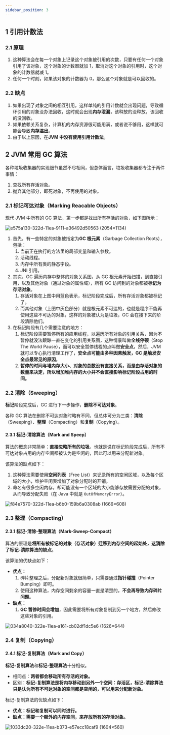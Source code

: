 ```yaml
---
sidebar_position: 3
---
```


## 1 引用计数法

### 2.1 原理

1. 这种算法会在每一个对象上记录这个对象被引用的次数，只要有任何一个对象引用了该对象，这个对象的计数器就加 1，取消对这个对象的引用时，这个对象的计数器就减 1。
2. 任何一个时刻，如果该对象的计数器为 0，那么这个对象就是可以回收的。

### 2.2 缺点

1. 如果出现了对象之间的相互引用，这样单纯的引用计数就会出现问题，导致循环引用的对象没办法回收，这时就会出现**内存泄漏**，该释放的没释放，该回收的没回收。
2. 如果依赖关系复杂，计算机的内存资源很可能用满，或者说不够用，这样就可能会导致**内存溢出**。
3. 由于以上原因，在**JVM 中没有使用引用计数法**。

## 2 JVM 常用 GC 算法

各种垃圾收集器的实现细节虽然不尽相同，但总体而言，垃圾收集器都专注于两件事情：

1. 查找所有存活对象。
2. 抛弃其他部分，即死对象，不再使用的对象。

### 2.1 标记可达对象（Marking Reacable Objects）

现代 JVM 中所有的 GC 算法，第一步都是找出所有存活的对象，如下图所示：

![e575a130-322d-11ea-9111-a36492d50563 (2054×1134)](https://ricear.com/media/202105//1621914623.3531394.png)

1. 首先，有一些特定的对象被指定为**GC 根元素**（Garbage Collection Roots），包括：
   1. 当前正在执行的方法里的局部变量和输入参数。
   2. 活动线程。
   3. 内存中所有类的静态字段。
   4. JNI 引用。
2. 其次，GC 遍历内存中整体的对象关系图，从 GC 根元素开始扫描，到直接引用，以及其他对象（通过对象的属性域），所有 GC 访问到的对象都被**标记为存活对象**。
   1. 存活对象在上图中用蓝色表示，标记阶段完成后，所有存活对象都被标记了。
   2. 而其他对象（上图中灰色部分）就是根元素不可达的，也就是程序不能再使用这些不可达的对象，这样的对象被认为是垃圾，GC 会在接下来的阶段清除他们。
3. 在标记阶段有几个需要注意的地方：
   1. 标记阶段需要暂停所有的应用线程，以遍历所有对象的引用关系，因为不暂停就没法跟踪一直在变化的引用关系图，这种情景叫做**全线停顿**（Stop The World Pause），而可以安全暂停线程的点叫做**安全点**，然后，JVM 就可以专心执行清理工作了，**安全点可能由多种因素触发，GC 是触发安全点最常见的原因**。
   2. **暂停的时间与堆内存大小、对象的总数没有直接关系，而是由存活对象的数量来决定，所以增加堆内存的大小并不会直接影响标记阶段占用的时间。**

### 2.2 清除（Sweeping）

**标记**阶段完成后，GC 进行下一步操作，**删除不可达对象**。

各种 GC 算法在删除不可达对象时略有不同，但总体可分为三类：**清除**（Sweeping）、**整理**（Compacting）和**复制**（Copying）。

#### 2.3.1 标记-清除算法（Mark and Speep）

算法的概念非常简单：**直接忽略所有的垃圾**。也就是说在标记阶段完成后，所有不可达对象占用的内存空间都被认为是空闲的，因此可以用来分配新对象。

该算法的缺点如下：

1. 这种算法需要使用**空闲列表**（Free List）来记录所有的空闲区域，以及每个区域的大小，维护空闲表增加了对象分配时的开销。
2. 命名有很多空闲内存，却可能没有一个区域的大小能够存放需要分配的对象，从而导致分配失败（在 Java 中就是 `OutOfMemoryError`）。

![f84e7570-322d-11ea-b6b0-159b6a0308ab (1666×608)](https://ricear.com/media/202105//1621914623.380117.png)

### 2.3 整理（Compacting）

#### 2.3.1 标记-清除-整理算法（Mark-Sweep-Compact）

算法的原理是**将所有被标记的对象（存活对象）迁移到内存空间的起始处，这消除了标记-清除算法的缺点**。

该算法的优缺点如下：

* **优点：**
  1. 碎片整理之后，分配新对象就很简单，只需要通过**指针碰撞**（Pointer Bumping）即可。
  2. 使用这种算法，内存空间剩余的容量一直是清楚的，**不会再导致内存碎片问题**。
* **缺点：**
  1. **GC 暂停时间会增加**，因此需要将所有对象复制到另一个地方，然后修改这些对象的引用。

![034a8040-322e-11ea-a161-cb02df1dc5e6 (1626×644)](https://ricear.com/media/202105//1621914623.4386532.png)

### 2.4 复制（Copying）

#### 2.4.1 标记-复制算法（Mark and Copy）

**标记-复制算法**和**标记-整理算法**十分相似。

* 相同点：**两者都会移动所有存活的对象。**
* 区别：**标记-复制算法是将内存移动到另外一个空间：存活区，标记-清除算法只是认为所有不可达对象的空间都是空闲的，可以用来分配新对象。**

标记-复制算法的优缺点如下：

* **优点：标记和复制可以同时进行。**
* **缺点：需要一个额外的内存空间，来存放所有的存活对象。**

![1033dc20-322e-11ea-b373-e57ecc18caf9 (1604×560)](https://ricear.com/media/202105//1621914623.4439304.png)

